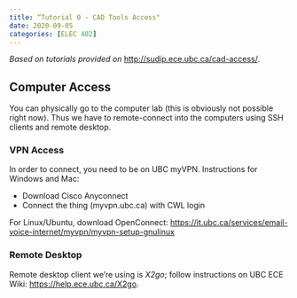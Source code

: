 ```yaml
---
title: “Tutorial 0 - CAD Tools Access"
date: 2020-09-05
categories: [ELEC 402]
---
```




*Based on tutorials provided on* <http://sudip.ece.ubc.ca/cad-access/>.

## Computer Access

You can physically go to the computer lab (this is obviously not possible right now). Thus we have to remote-connect into the computers using SSH clients and remote desktop.

### VPN Access

In order to connect, you need to be on UBC myVPN. Instructions for Windows and Mac:

- Download Cisco Anyconnect
- Connect the thing (myvpn.ubc.ca) with CWL login

For Linux/Ubuntu, download OpenConnect: <https://it.ubc.ca/services/email-voice-internet/myvpn/myvpn-setup-gnulinux>

### Remote Desktop

Remote desktop client we’re using is *X2go*; follow instructions on UBC ECE Wiki: <https://help.ece.ubc.ca/X2go>.

